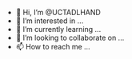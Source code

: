 - 👋 Hi, I’m @UCTADLHAND
- 👀 I’m interested in ...
- 🌱 I’m currently learning ...
- 💞️ I’m looking to collaborate on ...
- 📫 How to reach me ...

<!---
UCTADLHAND/UCTADLHAND is a ✨ special ✨ repository because its `README.md` (this file) appears on your GitHub profile.
You can click the Preview link to take a look at your changes.
--->
